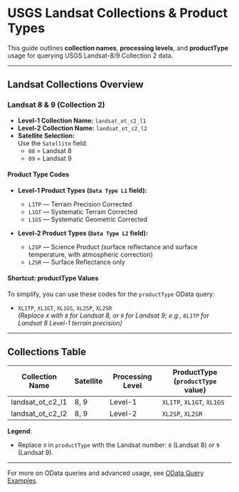 # USGS Landsat Collections & Product Types

This guide outlines **collection names**, **processing levels**, and **productType** usage for querying USGS Landsat-8/9 Collection 2 data.

---

## Landsat Collections Overview

### **Landsat 8 & 9 (Collection 2)**

- **Level-1 Collection Name:** `landsat_ot_c2_l1`
- **Level-2 Collection Name:** `landsat_ot_c2_l2`
- **Satellite Selection:**  
  Use the `Satellite` field:  
  - `08` = Landsat 8  
  - `09` = Landsat 9

#### **Product Type Codes**

- **Level-1 Product Types (`Data Type L1` field):**
  - `L1TP` — Terrain Precision Corrected
  - `L1GT` — Systematic Terrain Corrected
  - `L1GS` — Systematic Geometric Corrected

- **Level-2 Product Types (`Data Type L2` field):**
  - `L2SP` — Science Product (surface reflectance and surface temperature, with atmospheric correction)
  - `L2SR` — Surface Reflectance only

#### **Shortcut: productType Values**

To simplify, you can use these codes for the `productType` OData query:
- `XL1TP`, `XL1GT`, `XL1GS`, `XL2SP`, `XL2SR`  
  *(Replace `X` with `8` for Landsat 8, or `9` for Landsat 9; e.g., `8L1TP` for Landsat 8 Level-1 terrain precision)*

---

## Collections Table

| Collection Name       | Satellite  | Processing Level | ProductType (`productType` value)    |
|----------------------|------------|------------------|--------------------------------------|
| landsat_ot_c2_l1     | 8, 9       | Level-1          | `XL1TP`, `XL1GT`, `XL1GS`            |
| landsat_ot_c2_l2     | 8, 9       | Level-2          | `XL2SP`, `XL2SR`                     |

**Legend**:  
- Replace `X` in `productType` with the Landsat number: `8` (Landsat 8) or `9` (Landsat 9).

---

For more on OData queries and advanced usage, see [OData Query Examples](./odata_examples.md).
